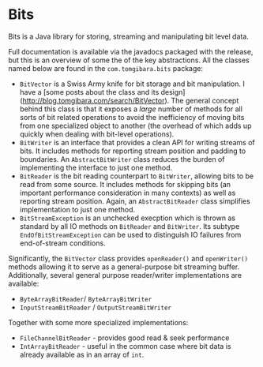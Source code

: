 Bits
====

Bits is a Java library for storing, streaming and manipulating bit level data.

Full documentation is available via the javadocs packaged with the release,
but this is an overview of some the of the key abstractions. All the classes
named below are found in the `com.tomgibara.bits` package:

* `BitVector` is a Swiss Army knife for bit storage and bit manipulation.
   I have a [some posts about the class and its design]
   (http://blog.tomgibara.com/search/BitVector).
   The general concept behind this class is that it exposes a *large* number of
   methods for all sorts of bit related operations to avoid the inefficiency of
   moving bits from one specialized object to another (the overhead of which
   adds up quickly when dealing with bit-level operations).
* `BitWriter` is an interface that provides a clean API for writing streams of
   bits. It includes methods for reporting stream position and padding to
   boundaries. An `AbstractBitWriter` class reduces the burden of implementing
   the interface to just one method.
* `BitReader` is the bit reading counterpart to `BitWriter`, allowing bits to be
   read from some source. It includes methods for skipping bits (an important
   performance consideration in many contexts) as well as reporting stream
   position. Again, an `AbstractBitReader` class simplifies implementation
   to just one method.
* `BitStreamException` is an unchecked execption which is thrown as standard by
   all IO methods on `BitReader` and `BitWriter`. Its subtype
   `EndOfBitStreamException` can be used to distinguish IO failures from
   end-of-stream conditions.

Significantly, the `BitVector` class provides `openReader()` and `openWriter()`
methods allowing it to serve as a general-purpose bit streaming buffer.
Additionally, several general purpose reader/writer implementations are
available:

* `ByteArrayBitReader`/ `ByteArrayBitWriter`
* `InputStreamBitReader` / `OutputStreamBitWriter`

Together with some more specialized implementations:

* `FileChannelBitReader` - provides good read & seek performance
* `IntArrayBitReader` - useful in the common case where bit data is already
   available as in an array of `int`.
